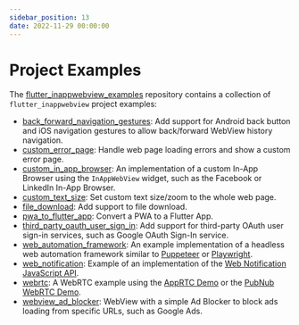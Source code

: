 ```yaml
---
sidebar_position: 13
date: 2022-11-29 00:00:00
---
```


# Project Examples

The [flutter_inappwebview_examples](https://github.com/pichillilorenzo/flutter_inappwebview_examples) repository contains a collection of `flutter_inappwebview` project examples:
- [back_forward_navigation_gestures](https://github.com/pichillilorenzo/flutter_inappwebview_examples/tree/main/back_forward_navigation_gestures/): Add support for Android back button and iOS navigation gestures to allow back/forward WebView history navigation.
- [custom_error_page](https://github.com/pichillilorenzo/flutter_inappwebview_examples/tree/main/custom_error_page/): Handle web page loading errors and show a custom error page.
- [custom_in_app_browser](https://github.com/pichillilorenzo/flutter_inappwebview_examples/tree/main/custom_in_app_browser/): An implementation of a custom In-App Browser using the `InAppWebView` widget, such as the Facebook or LinkedIn In-App Browser.
- [custom_text_size](https://github.com/pichillilorenzo/flutter_inappwebview_examples/tree/main/custom_text_size/): Set custom text size/zoom to the whole web page.
- [file_download](https://github.com/pichillilorenzo/flutter_inappwebview_examples/tree/main/file_download/): Add support to file download.
- [pwa_to_flutter_app](https://github.com/pichillilorenzo/flutter_inappwebview_examples/tree/main/pwa_to_flutter_app/): Convert a PWA to a Flutter App.
- [third_party_oauth_user_sign_in](https://github.com/pichillilorenzo/flutter_inappwebview_examples/tree/main/third_party_oauth_user_sign_in/): Add support for third-party OAuth user sign-in services, such as Google OAuth Sign-In service.
- [web_automation_framework](https://github.com/pichillilorenzo/flutter_inappwebview_examples/tree/main/web_automation_framework/): An example implementation of a headless web automation framework similar to [Puppeteer](https://github.com/puppeteer/puppeteer) or [Playwright](https://github.com/microsoft/playwright).
- [web_notification](https://github.com/pichillilorenzo/flutter_inappwebview_examples/tree/main/web_notification/): Example of an implementation of the [Web Notification JavaScript API](https://developer.mozilla.org/en-US/docs/Web/API/Notifications_API).
- [webrtc](https://github.com/pichillilorenzo/flutter_inappwebview_examples/tree/main/webrtc/): A WebRTC example using the [AppRTC Demo](https://apprtc.webrtcserver.cn/) or the [PubNub WebRTC Demo](https://www.pubnub.com/developers/demos/webrtc/launch/).
- [webview_ad_blocker](https://github.com/pichillilorenzo/flutter_inappwebview_examples/tree/main/webview_ad_blocker/): WebView with a simple Ad Blocker to block ads loading from specific URLs, such as Google Ads.
